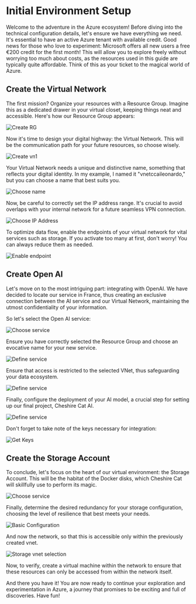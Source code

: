 # Initial Environment Setup

Welcome to the adventure in the Azure ecosystem! Before diving into the technical configuration details, let's ensure we have everything we need. It's essential to have an active Azure tenant with available credit. Good news for those who love to experiment: Microsoft offers all new users a free €200 credit for the first month! This will allow you to explore freely without worrying too much about costs, as the resources used in this guide are typically quite affordable. Think of this as your ticket to the magical world of Azure.

## Create the Virtual Network

The first mission? Organize your resources with a Resource Group. Imagine this as a dedicated drawer in your virtual closet, keeping things neat and accessible. Here's how our Resource Group appears:

![Create RG](../img/rg01.png)

Now it's time to design your digital highway: the Virtual Network. This will be the communication path for your future resources, so choose wisely.

![Create vn1](../img/vnet01.png)

Your Virtual Network needs a unique and distinctive name, something that reflects your digital identity. In my example, I named it "vnetccaileonardo," but you can choose a name that best suits you.

![Choose name](../img/vnet02.png)

Now, be careful to correctly set the IP address range. It's crucial to avoid overlaps with your internal network for a future seamless VPN connection.

![Choose IP Address](../img/vnet03.png)

To optimize data flow, enable the endpoints of your virtual network for vital services such as storage. If you activate too many at first, don't worry! You can always reduce them as needed.

![Enable endpoint](../img/vnet04.png)

## Create Open AI

Let's move on to the most intriguing part: integrating with OpenAI. We have decided to locate our service in France, thus creating an exclusive connection between the AI service and our Virtual Network, maintaining the utmost confidentiality of your information.

So let's select the Open AI service:

![Choose service](../img/OpenAI01.png)

Ensure you have correctly selected the Resource Group and choose an evocative name for your new service.

![Define service](../img/OpenAI02.png)

Ensure that access is restricted to the selected VNet, thus safeguarding your data ecosystem.

![Define service](../img/OpenAI03.png)

Finally, configure the deployment of your AI model, a crucial step for setting up our final project, Cheshire Cat AI.

![Define service](../img/OpenAI04.png)

Don't forget to take note of the keys necessary for integration:

![Get Keys](../img/OpenAI05.png)

## Create the Storage Account
To conclude, let's focus on the heart of our virtual environment: the Storage Account. This will be the habitat of the Docker disks, which Cheshire Cat will skillfully use to perform its magic.

![Choose service](../img/storage01.png)

Finally, determine the desired redundancy for your storage configuration, choosing the level of resilience that best meets your needs.

![Basic Configuration](../img/storage02.png)

And now the network, so that this is accessible only within the previously created vnet.

![Storage vnet selection](../img/storage03.png)

Now, to verify, create a virtual machine within the network to ensure that these resources can only be accessed from within the network itself.

And there you have it! You are now ready to continue your exploration and experimentation in Azure, a journey that promises to be exciting and full of discoveries. Have fun!



